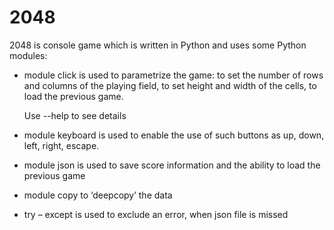 # 2048
2048 is console game which is written in Python and uses some Python modules:
- module click is used to parametrize the game:
    to set the number of rows and columns of the playing field,
    to set height and width of the cells, 
    to load the previous game.
    
    Use --help to see details

- module keyboard is used to enable the use of such buttons as up, down, left, right, escape.
- module json is used to save score information and the ability to load the previous game
- module copy to ‘deepcopy’ the data
- try – except is used to exclude an error, when json file is missed
